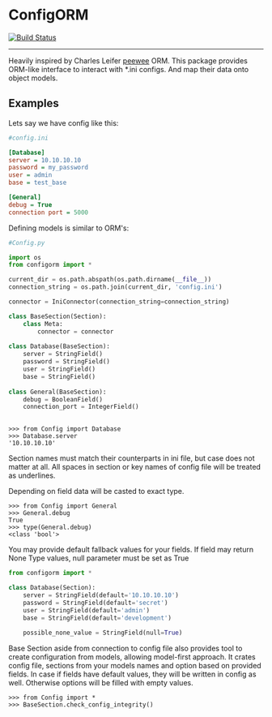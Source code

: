 # ConfigORM
[![Build Status](https://travis-ci.com/YADRO-KNS/ConfigORM.svg?branch=master)](https://github.com/YADRO-KNS/ConfigORM)

----

Heavily inspired by Charles Leifer [peewee](https://github.com/coleifer/peewee) ORM.
This package provides ORM-like interface to interact with *.ini configs. 
And map their data onto object models.



Examples
--------
Lets say we have config like this:
```ini
#config.ini

[Database]
server = 10.10.10.10
password = my_password
user = admin
base = test_base

[General]
debug = True
connection port = 5000
```

Defining models is similar to ORM's:
```python
#Config.py

import os
from configorm import *

current_dir = os.path.abspath(os.path.dirname(__file__))
connection_string = os.path.join(current_dir, 'config.ini')

connector = IniConnector(connection_string=connection_string)

class BaseSection(Section):
    class Meta:
        connector = connector
        
class Database(BaseSection):
    server = StringField()
    password = StringField()
    user = StringField()
    base = StringField()
    
class General(BaseSection):
    debug = BooleanField()
    connection_port = IntegerField()
    
```

```
>>> from Config import Database
>>> Database.server
'10.10.10.10'
```

Section names must match their counterparts in ini file, but case does not matter at all.
All spaces in section or key names of config file will be treated as underlines. 


Depending on field data will be casted to exact type.
```
>>> from Config import General
>>> General.debug
True
>>> type(General.debug)
<class 'bool'>
```


You may provide default fallback values for your fields.
If field may return None Type values, null parameter must be set as True

```python
from configorm import *

class Database(Section):
    server = StringField(default='10.10.10.10')
    password = StringField(default='secret')
    user = StringField(default='admin')
    base = StringField(default='development')
    
    possible_none_value = StringField(null=True)

```


Base Section aside from connection to config file also provides tool to create
 configuration from models, allowing model-first approach. It crates config file,
 sections from your models names and option based on provided fields. In case if
 fields have default values, they will be written in config as well. Otherwise
 options will be filled with empty values.
 
```
>>> from Config import *
>>> BaseSection.check_config_integrity()
```
